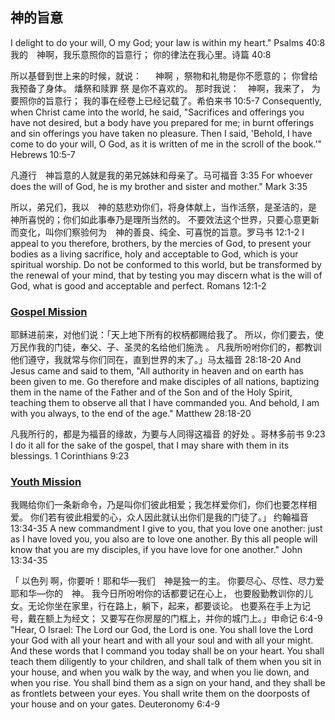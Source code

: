 ## 神的旨意
I delight to do your will, O my God; your law is within my heart." Psalms 40:8
我的　神啊，我乐意照你的旨意行； 你的律法在我心里。诗篇 40:8

所以基督到世上来的时候，就说： 　 神啊 ，祭物和礼物是你不愿意的； 你曾给我预备了身体。  燔祭和赎罪 祭 是你不喜欢的。  那时我说：　神啊，我来了， 为要照你的旨意行； 我的事在经卷上已经记载了。希伯来书 10:5‭-‬7
Consequently, when Christ came into the world, he said, "Sacrifices and offerings you have not desired, but a body have you prepared for me; in burnt offerings and sin offerings you have taken no pleasure. Then I said, 'Behold, I have come to do your will, O God, as it is written of me in the scroll of the book.'" Hebrews 10:5‭-‬7


凡遵行　神旨意的人就是我的弟兄姊妹和母亲了。马可福音 3:35
For whoever does the will of God, he is my brother and sister and mother." Mark 3:35

所以，弟兄们，我以　神的慈悲劝你们，将身体献上，当作活祭，是圣洁的，是　神所喜悦的；你们如此事奉乃是理所当然的。 不要效法这个世界，只要心意更新而变化，叫你们察验何为　神的善良、纯全、可喜悦的旨意。罗马书 12:1‭-‬2
I appeal to you therefore, brothers, by the mercies of God, to present your bodies as a living sacrifice, holy and acceptable to God, which is your spiritual worship. Do not be conformed to this world, but be transformed by the renewal of your mind, that by testing you may discern what is the will of God, what is good and acceptable and perfect.
Romans 12:1‭-‬2


### [Gospel Mission](gospel.md)
耶稣进前来，对他们说：「天上地下所有的权柄都赐给我了。 所以，你们要去，使万民作我的门徒，奉父、子、圣灵的名给他们施洗 。 凡我所吩咐你们的，都教训他们遵守，我就常与你们同在，直到世界的末了。」马太福音 28:18‭-‬20
And Jesus came and said to them, "All authority in heaven and on earth has been given to me.  Go therefore and make disciples of all nations, baptizing them in the name of the Father and of the Son and of the Holy Spirit,  teaching them to observe all that I have commanded you. And behold, I am with you always, to the end of the age." Matthew 28:18‭-‬20

凡我所行的，都是为福音的缘故，为要与人同得这福音 的好处 。哥林多前书 9:23
I do it all for the sake of the gospel, that I may share with them in its blessings. 1 Corinthians 9:23


### [Youth Mission](youth.md)
我赐给你们一条新命令，乃是叫你们彼此相爱；我怎样爱你们，你们也要怎样相爱。 你们若有彼此相爱的心，众人因此就认出你们是我的门徒了。」
约翰福音 13:34‭-‬35
A new commandment I give to you, that you love one another: just as I have loved you, you also are to love one another.  By this all people will know that you are my disciples, if you have love for one another." John 13:34‭-‬35

「 以色列 啊，你要听！耶和华—我们　神是独一的主。 你要尽心、尽性、尽力爱耶和华—你的　神。 我今日所吩咐你的话都要记在心上， 也要殷勤教训你的儿女。无论你坐在家里，行在路上，躺下，起来，都要谈论。 也要系在手上为记号，戴在额上为经文； 又要写在你房屋的门框上，并你的城门上。」申命记 6:4‭-‬9
"Hear, O Israel: The Lord our God, the Lord is one. You shall love the Lord your God with all your heart and with all your soul and with all your might. And these words that I command you today shall be on your heart. You shall teach them diligently to your children, and shall talk of them when you sit in your house, and when you walk by the way, and when you lie down, and when you rise. You shall bind them as a sign on your hand, and they shall be as frontlets between your eyes. You shall write them on the doorposts of your house and on your gates.
 Deuteronomy 6:4‭-‬9


